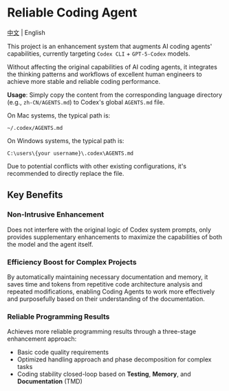 # Reliable Coding Agent

[中文](README.md) | English

This project is an enhancement system that augments AI coding agents' capabilities, currently targeting `Codex CLI` + `GPT-5-Codex` models.

Without affecting the original capabilities of AI coding agents, it integrates the thinking patterns and workflows of excellent human engineers to achieve more stable and reliable coding performance.

**Usage**: Simply copy the content from the corresponding language directory (e.g., `zh-CN/AGENTS.md`) to Codex's global `AGENTS.md` file.

On Mac systems, the typical path is:
```
~/.codex/AGENTS.md
```

On Windows systems, the typical path is:
```
C:\users\{your username}\.codex\AGENTS.md
```

Due to potential conflicts with other existing configurations, it's recommended to directly replace the file.

## Key Benefits

### Non-Intrusive Enhancement
Does not interfere with the original logic of Codex system prompts, only provides supplementary enhancements to maximize the capabilities of both the model and the agent itself.

### Efficiency Boost for Complex Projects
By automatically maintaining necessary documentation and memory, it saves time and tokens from repetitive code architecture analysis and repeated modifications, enabling Coding Agents to work more effectively and purposefully based on their understanding of the documentation.

### Reliable Programming Results
Achieves more reliable programming results through a three-stage enhancement approach:
- Basic code quality requirements
- Optimized handling approach and phase decomposition for complex tasks
- Coding stability closed-loop based on **Testing**, **Memory**, and **Documentation** (TMD)
